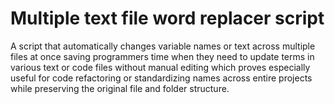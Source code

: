 # Multiple text file word replacer script
A script that automatically changes variable names or text across multiple files at once saving programmers time when they need to update terms in various text or code files without manual editing which proves especially useful for code refactoring or standardizing names across entire projects while preserving the original file and folder structure.

<p align="left">
  <img src=""/>
</p>
